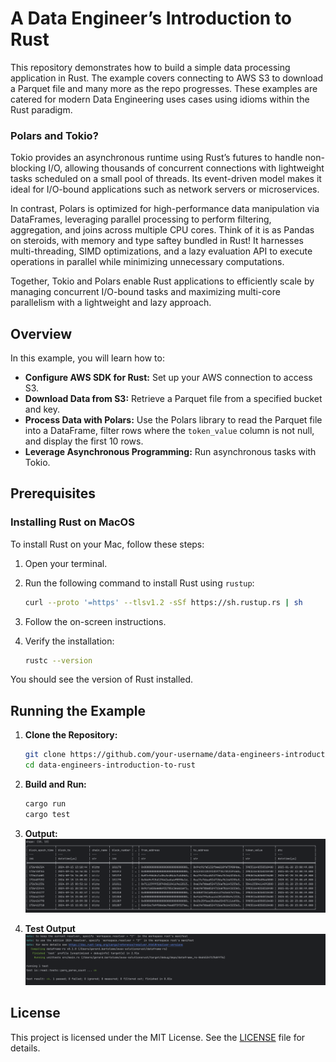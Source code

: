 # A Data Engineer’s Introduction to Rust

This repository demonstrates how to build a simple data processing application in Rust. The example covers connecting to AWS S3 to download a Parquet file and many more as the repo progresses. These examples are catered for modern Data Engineering uses cases using idioms within the Rust paradigm. 

### Polars and Tokio?
Tokio provides an asynchronous runtime using Rust’s futures to handle non-blocking I/O, allowing thousands of concurrent connections with lightweight tasks scheduled on a small pool of threads. Its event-driven model makes it ideal for I/O-bound applications such as network servers or microservices.

In contrast, Polars is optimized for high-performance data manipulation via DataFrames, leveraging parallel processing to perform filtering, aggregation, and joins across multiple CPU cores. Think of it is as Pandas on steroids, with memory and type saftey bundled in Rust! It harnesses multi-threading, SIMD optimizations, and a lazy evaluation API to execute operations in parallel while minimizing unnecessary computations.

Together, Tokio and Polars enable Rust applications to efficiently scale by managing concurrent I/O-bound tasks and maximizing multi-core parallelism with a lightweight and lazy approach.


## Overview

In this example, you will learn how to:

- **Configure AWS SDK for Rust:** Set up your AWS connection to access S3.
- **Download Data from S3:** Retrieve a Parquet file from a specified bucket and key.
- **Process Data with Polars:** Use the Polars library to read the Parquet file into a DataFrame, filter rows where the `token_value` column is not null, and display the first 10 rows.
- **Leverage Asynchronous Programming:** Run asynchronous tasks with Tokio.

## Prerequisites

### Installing Rust on MacOS

To install Rust on your Mac, follow these steps:

1. Open your terminal.

2. Run the following command to install Rust using `rustup`:

   ```bash
   curl --proto '=https' --tlsv1.2 -sSf https://sh.rustup.rs | sh
   ```

3. Follow the on-screen instructions.

4. Verify the installation:

   ```bash
   rustc --version
   ```

You should see the version of Rust installed.

## Running the Example

1. **Clone the Repository:**

   ```bash
   git clone https://github.com/your-username/data-engineers-introduction-to-rust.git
   cd data-engineers-introduction-to-rust
   ```

2. **Build and Run:**

   ```bash
   cargo run
   cargo test
   ```
3. **Output:**
   ![Results](assets/output.png)
4. **Test Output**
![Test Results](assets/test.png)



## License

This project is licensed under the MIT License. See the [LICENSE](LICENSE) file for details.


